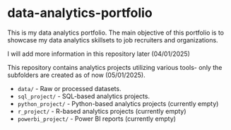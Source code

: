 # data-analytics-portfolio

This is my data analytics portfolio. The main objective of this portfolio is to showcase my data analytics skillsets to job recruiters and organizations. 

I will add more information in this repository later (04/01/2025)

This repository contains analytics projects utilizing various tools- only the subfolders are created as of now (05/01/2025). 
- `data/` - Raw or processed datasets.
- `sql_project/` - SQL-based analytics projects.
- `python_project/` - Python-based analytics projects (currently empty)
- `r_project/` - R-based analytics projects (currently empty)
- `powerbi_project/` - Power BI reports (currently empty)

